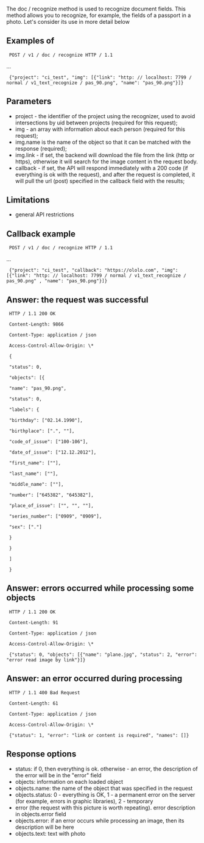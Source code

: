 The doc / recognize method is used to recognize document fields. This method allows you to recognize, for example, the fields of a passport in a photo. Let's consider its use in more detail below

Examples of
-----------

```
 POST / v1 / doc / recognize HTTP / 1.1
```

...

```
 {"project": "ci_test", "img": [{"link": "http: // localhost: 7799 / normal / v1_text_recognize / pas_90.png", "name": "pas_90.png"}]}
```

Parameters
----------

*   project - the identifier of the project using the recognizer, used to avoid intersections by uid between projects (required for this request);
*   img - an array with information about each person (required for this request);
*   img.name is the name of the object so that it can be matched with the response (required);
*   img.link - if set, the backend will download the file from the link (http or https), otherwise it will search for the image content in the request body.
*   callback - if set, the API will respond immediately with a 200 code (if everything is ok with the request), and after the request is completed, it will pull the url (post) specified in the callback field with the results;

Limitations
-----------

*   general API restrictions

Callback example
----------------

```
 POST / v1 / doc / recognize HTTP / 1.1
```

...

```
 {"project": "ci_test", "callback": "https://ololo.com", "img": [{"link": "http: // localhost: 7799 / normal / v1_text_recognize / pas_90.png" , "name": "pas_90.png"}]}
```

Answer: the request was successful
----------------------------------

```
 HTTP / 1.1 200 OK

 Content-Length: 9866

 Content-Type: application / json

 Access-Control-Allow-Origin: \*

 {

 "status": 0,

 "objects": [{

 "name": "pas_90.png",

 "status": 0,

 "labels": {

 "birthday": ["02.14.1990"],

 "birthplace": [".", ""],

 "code_of_issue": ["100-106"],

 "date_of_issue": ["12.12.2012"],

 "first_name": [""],

 "last_name": [""],

 "middle_name": [""],

 "number": ["645382", "645382"],

 "place_of_issue": ["", "", ""],

 "series_number": ["0909", "0909"],

 "sex": ["."]

 }

 }

 ]

 }
```

Answer: errors occurred while processing some objects
-----------------------------------------------------

```
 HTTP / 1.1 200 OK

 Content-Length: 91

 Content-Type: application / json

 Access-Control-Allow-Origin: \*

 {"status": 0, "objects": [{"name": "plane.jpg", "status": 2, "error": "error read image by link"}]}
```

Answer: an error occurred during processing
-------------------------------------------

```
 HTTP / 1.1 400 Bad Request

 Content-Length: 61

 Content-Type: application / json

 Access-Control-Allow-Origin: \*

 {"status": 1, "error": "link or content is required", "names": []}
```

Response options
----------------

*   status: if 0, then everything is ok. otherwise - an error, the description of the error will be in the "error" field
*   objects: information on each loaded object
*   objects.name: the name of the object that was specified in the request
*   objects.status: 0 - everything is OK, 1 - a permanent error on the server (for example, errors in graphic libraries), 2 - temporary
*   error (the request with this picture is worth repeating). error description in objects.error field
*   objects.error: if an error occurs while processing an image, then its description will be here
*   objects.text: text with photo